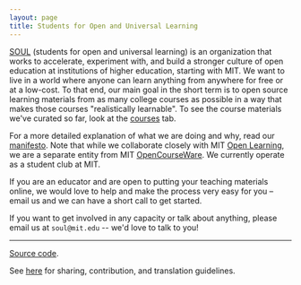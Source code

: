 ```yaml
---
layout: page
title: Students for Open and Universal Learning
---
```


[SOUL](/name/) (students for open and universal learning) is an organization that works to accelerate, experiment with, and build a stronger culture of open education at institutions of higher education, starting with MIT.
We want to live in a world where anyone can learn anything from anywhere for free or at a low-cost.
To that end, our main goal in the short term is to open source learning materials from as many college courses as possible in a way that makes those courses "realistically learnable". To see the course materials we've curated so far, look at the [courses](/courses/) tab.

For a more detailed explanation of what we are doing and why, read our [manifesto](/manifesto/).
Note that while we collaborate closely with MIT [Open Learning](https://openlearning.mit.edu/), we are a separate entity from MIT [OpenCourseWare](https://ocw.mit.edu/). We currently operate as a student club at MIT.

If you are an educator and are open to putting your teaching materials online, we would love to help and make the process very easy for you – email us and we can have a short call to get started.


<!-- Towards that [vision](/vision/), we are working on pushing the boundaries of what open education materials look like through various [projects](/projects/). -->

<!-- Anyone trying to innovate in the education space should be wary of overpromising and should acknowledge that the situation is probably more complicated than they realize. We are doing our best to be mindful of the [limits](https://failuretodisrupt.com/) of technology and of any single solution in disrupting education. Our approach involves systematic experimentation and, at every step, actually talking to and working with all kinds of students, teachers, administrators, and employers to make sure what we are building is sensible. -->

<!-- Our main goal for the 2023-2024 academic year is to
1. open source as many MIT classes as possible such that they are realistically learnable, with complete materials such as lecture videos, lecture notes, homework, homework solutions, Q/A, and more, and
2. do this while prioritizing quality over quantity, focusing on building solid infrastructure and workflows to scale up high-quality production in future semesters. -->

<!-- This website is under development. Check back at the end of January when we will have several courses on here, more information about each of our projects, and some sort of manifesto that provides a more formal analysis of our long-term vision. -->

If you want to get involved in any capacity or talk about anything, please email us at `soul@mit.edu` -- we'd love to talk to you!

---

<div class="small center">
<p><a href="https://github.com/mitsoul/mitsoul.github.io">Source code</a>.</p>
<!-- <p>Licensed under CC BY-NC-SA.</p> -->
<p>See <a href="/license/">here</a> for sharing, contribution, and translation guidelines.</p>
</div>
